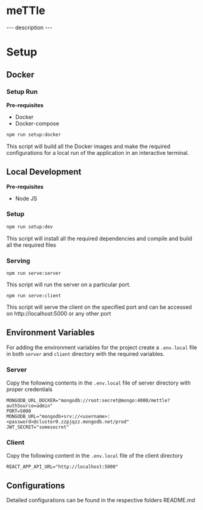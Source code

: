 # meTTle

--- description ---
# Setup
## Docker 
### Setup Run
**Pre-requisites**

- Docker
- Docker-compose
```bash
npm run setup:docker
```
This script will build all the Docker images and make the required configurations for a local run of the application in an interactive terminal.
## Local Development
**Pre-requisites**

- Node JS
### Setup

```bash
npm run setup:dev
```
This script will install all the required dependencies and compile and build all the required files

### Serving 
```
npm run serve:server
```
This script will run the server on a particular port.

```
npm run serve:client
```
This script will serve the client on the specified port and can be accessed on http://localhost:5000 or any other port

## Environment Variables
For adding the environment variables for the project create a `.env.local` file in both `server` and `client` directory with the required variables.
### Server 
Copy the following contents in the `.env.local` file of server directory with proper credentials
```
MONGODB_URL_DOCKER="mongodb://root:secret@mongo:4000/mettle?authSource=admin"
PORT=5000
MONGODB_URL="mongodb+srv://<username>:<password>@cluster0.zzpjqzz.mongodb.net/prod"
JWT_SECRET="somesecret"
```
### Client
Copy the following content in the `.env.local` file of the client directory
```
REACT_APP_API_URL="http://localhost:5000"
```
## Configurations

Detailed configurations can be found in the respective folders README.md

